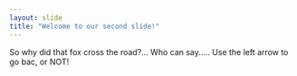```yaml
---
layout: slide
title: "Welcome to our second slide!"
---
```

So why did that fox cross the road?... Who can say.....
Use the left arrow to go bac, or NOT!
